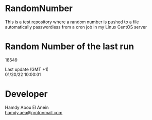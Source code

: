 # RandomNumber    
This is a test repository where a random number is pushed to a file automatically passwordless from a cron job in my Linux CentOS server    
# Random Number of the last run   
18549
      
Last update (GMT +1)    
01/20/22 10:00:01
# Developer    
Hamdy Abou El Anein   
hamdy.aea@protonmail.com
